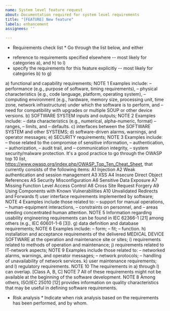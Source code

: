 ```yaml
---
name: System level feature request
about: Documentation required for system level requirements
title: "[FEATURE] New feature"
labels: enhancement
assignees: ''

---
```


* Requirements check list *
Go through the list below, and either
- reference to requirements specified elsewhere -- most likely for categories a), and h) to l)
- specify the requirements for this feature explicitly -- most likely for categories b) to g)

a) functional and capability requirements;
NOTE 1 Examples include:
– performance (e.g., purpose of software, timing requirements),
– physical characteristics (e.g., code language, platform, operating system),
– computing environment (e.g., hardware, memory size, processing unit, time zone, network infrastructure) under
which the software is to perform, and
– need for compatibility with upgrades or multiple SOUP or other device versions.
b) SOFTWARE SYSTEM inputs and outputs;
NOTE 2 Examples include:
– data characteristics (e.g., numerical, alpha-numeric, format)
– ranges,
– limits, and
– defaults.
c) interfaces between the SOFTWARE SYSTEM and other SYSTEMS;
d) software-driven alarms, warnings, and operator messages;
e) SECURITY requirements;
NOTE 3 Examples include:
– those related to the compromise of sensitive information,
– authentication,
– authorization,
– audit trail, and
– communication integrity,
– system security/malware protection.
It's a good practice to go through the OWASP top 10 list, https://www.owasp.org/index.php/OWASP_Top_Ten_Cheat_Sheet, that currently consists of the following items:
A1 Injection
A2 Weak authentication and session management
A3 XSS
A4 Insecure Direct Object References
A5 Security Misconfiguration
A6 Sensitive Data Exposure
A7 Missing Function Level Access Control
A8 Cross Site Request Forgery
A9 Using Components with Known Vulnerabilities
A10 Unvalidated Redirects and Forwards
f) user interface requirements implemented by software;
NOTE 4 Examples include those related to:
– support for manual operations,
– human-equipment interactions,
– constraints on personnel, and
– areas needing concentrated human attention.
NOTE 5 Information regarding usability engineering requirements can be found in IEC 62366-1 [21] among others
(e.g., IEC 60601-1-6 [3]).
g) data definition and database requirements;
NOTE 6 Examples include:
– form;
– fit;
– function.
h) installation and acceptance requirements of the delivered MEDICAL DEVICE SOFTWARE at the operation
and maintenance site or sites;
i) requirements related to methods of operation and maintenance;
j) requirements related to IT-network aspects;
NOTE 9 Examples include those related to:
– networked alarms, warnings, and operator messages;
– network protocols;
– handling of unavailability of network services.
k) user maintenance requirements; and
l) regulatory requirements.
NOTE 10 The requirements in a) through l) can overlap.
[Class A, B, C]
NOTE 7 All of these requirements might not be available at the beginning of the software development.
NOTE 8 Among others, ISO/IEC 25010 [12] provides information on quality characteristics that may be useful in
defining software requirements.

* Risk analysis *
Indicate when risk analysis based on the requirements has been performed, and by whom.
